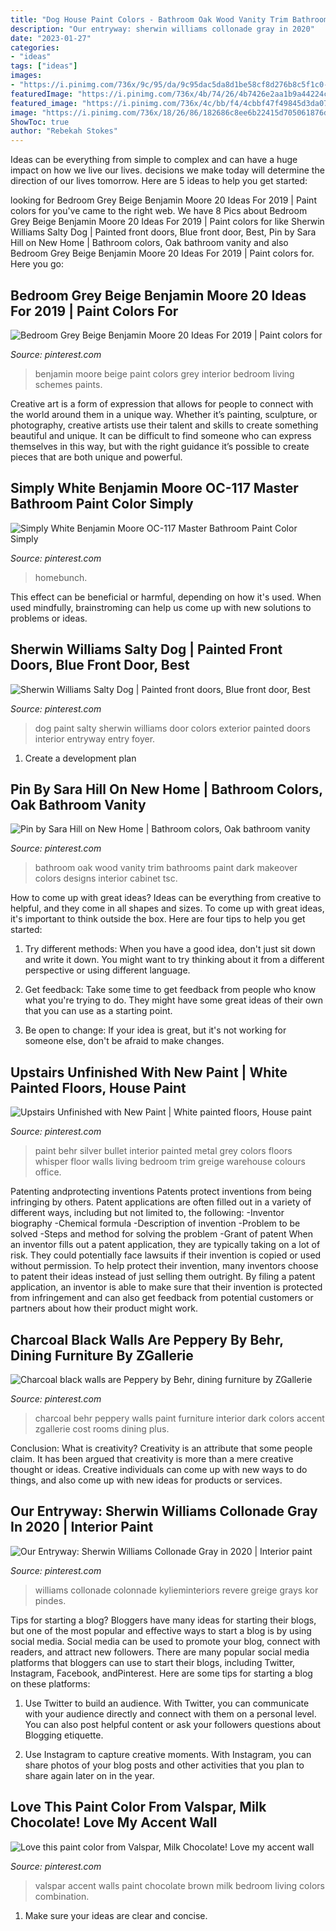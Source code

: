```yaml
---
title: "Dog House Paint Colors - Bathroom Oak Wood Vanity Trim Bathrooms Paint Dark Makeover Colors Designs Interior Cabinet Tsc"
description: "Our entryway: sherwin williams collonade gray in 2020"
date: "2023-01-27"
categories:
- "ideas"
tags: ["ideas"]
images:
- "https://i.pinimg.com/736x/9c/95/da/9c95dac5da8d1be58cf8d276b8c5f1c0--charcoal-black-black-white.jpg"
featuredImage: "https://i.pinimg.com/736x/4b/74/26/4b7426e2aa1b9a44224cb4289894a17f.jpg"
featured_image: "https://i.pinimg.com/736x/4c/bb/f4/4cbbf47f49845d3da07ba72b1c69dd81.jpg"
image: "https://i.pinimg.com/736x/18/26/86/182686c8ee6b22415d705061876d6914.jpg"
ShowToc: true
author: "Rebekah Stokes"
---
```



Ideas can be everything from simple to complex and can have a huge impact on how we live our lives. decisions we make today will determine the direction of our lives tomorrow. Here are 5 ideas to help you get started:

	

		
looking for Bedroom Grey Beige Benjamin Moore 20 Ideas For 2019 | Paint colors for you've came to the right web. We have 8 Pics about Bedroom Grey Beige Benjamin Moore 20 Ideas For 2019 | Paint colors for like Sherwin Williams Salty Dog | Painted front doors, Blue front door, Best, Pin by Sara Hill on New Home | Bathroom colors, Oak bathroom vanity and also Bedroom Grey Beige Benjamin Moore 20 Ideas For 2019 | Paint colors for. Here you go:
		
    
## Bedroom Grey Beige Benjamin Moore 20 Ideas For 2019 | Paint Colors For

<img loading=lazy src="https://i.pinimg.com/736x/4b/74/26/4b7426e2aa1b9a44224cb4289894a17f.jpg" onerror="this.onerror=null;this.src='https://tse4.mm.bing.net/th?id=OIP._OPbd13NOFUrGQDUAKfRtgAAAA&amp;pid=15.1';" alt="Bedroom Grey Beige Benjamin Moore 20 Ideas For 2019 | Paint colors for">

_Source: pinterest.com_

>benjamin moore beige paint colors grey interior bedroom living schemes paints. 

	

Creative art is a form of expression that allows for people to connect with the world around them in a unique way. Whether it’s painting, sculpture, or photography, creative artists use their talent and skills to create something beautiful and unique. It can be difficult to find someone who can express themselves in this way, but with the right guidance it’s possible to create pieces that are both unique and powerful.

    
## Simply White Benjamin Moore OC-117 Master Bathroom Paint Color Simply

<img loading=lazy src="https://i.pinimg.com/736x/7e/b4/5d/7eb45d37c58244d53d7ffbe375893cfd.jpg" onerror="this.onerror=null;this.src='https://tse2.mm.bing.net/th?id=OIP.Vc74pV_Q6mEouHri3kyYtgHaLH&amp;pid=15.1';" alt="Simply White Benjamin Moore OC-117 Master Bathroom Paint Color Simply">

_Source: pinterest.com_

>homebunch. 

	

This effect can be beneficial or harmful, depending on how it's used. When used mindfully, brainstroming can help us come up with new solutions to problems or ideas.

    
## Sherwin Williams Salty Dog | Painted Front Doors, Blue Front Door, Best

<img loading=lazy src="https://i.pinimg.com/736x/f8/66/77/f866770eb51376907c53cd35b041708d.jpg" onerror="this.onerror=null;this.src='https://tse2.mm.bing.net/th?id=OIP.83he1dcsAlJh5IqplD2TPgHaJ3&amp;pid=15.1';" alt="Sherwin Williams Salty Dog | Painted front doors, Blue front door, Best">

_Source: pinterest.com_

>dog paint salty sherwin williams door colors exterior painted doors interior entryway entry foyer. 

	

1. Create a development plan 

    
## Pin By Sara Hill On New Home | Bathroom Colors, Oak Bathroom Vanity

<img loading=lazy src="https://i.pinimg.com/736x/4c/bb/f4/4cbbf47f49845d3da07ba72b1c69dd81.jpg" onerror="this.onerror=null;this.src='https://tse4.mm.bing.net/th?id=OIP.y7QWLEKlc6GnOMr6nH-lPwHaJ4&amp;pid=15.1';" alt="Pin by Sara Hill on New Home | Bathroom colors, Oak bathroom vanity">

_Source: pinterest.com_

>bathroom oak wood vanity trim bathrooms paint dark makeover colors designs interior cabinet tsc. 

	

How to come up with great ideas?
Ideas can be everything from creative to helpful, and they come in all shapes and sizes. To come up with great ideas, it's important to think outside the box. Here are four tips to help you get started:
1. Try different methods: When you have a good idea, don't just sit down and write it down. You might want to try thinking about it from a different perspective or using different language.

2. Get feedback: Take some time to get feedback from people who know what you're trying to do. They might have some great ideas of their own that you can use as a starting point.

3. Be open to change: If your idea is great, but it's not working for someone else, don't be afraid to make changes.

    
## Upstairs Unfinished With New Paint | White Painted Floors, House Paint

<img loading=lazy src="https://i.pinimg.com/736x/18/26/86/182686c8ee6b22415d705061876d6914.jpg" onerror="this.onerror=null;this.src='https://tse3.mm.bing.net/th?id=OIP.c52BNrm-T1XtCsV3IfgGwAHaJ3&amp;pid=15.1';" alt="Upstairs Unfinished with New Paint | White painted floors, House paint">

_Source: pinterest.com_

>paint behr silver bullet interior painted metal grey colors floors whisper floor walls living bedroom trim greige warehouse colours office. 

	

Patenting andprotecting inventions
Patents protect inventions from being infringing by others. Patent applications are often filled out in a variety of different ways, including but not limited to, the following: 
-Inventor biography 
-Chemical formula 
-Description of invention 
-Problem to be solved 
-Steps and method for solving the problem 
-Grant of patent 
When an inventor fills out a patent application, they are typically taking on a lot of risk. They could potentially face lawsuits if their invention is copied or used without permission. To help protect their invention, many inventors choose to patent their ideas instead of just selling them outright. By filing a patent application, an inventor is able to make sure that their invention is protected from infringement and can also get feedback from potential customers or partners about how their product might work.

    
## Charcoal Black Walls Are Peppery By Behr, Dining Furniture By ZGallerie

<img loading=lazy src="https://i.pinimg.com/736x/9c/95/da/9c95dac5da8d1be58cf8d276b8c5f1c0--charcoal-black-black-white.jpg" onerror="this.onerror=null;this.src='https://tse2.mm.bing.net/th?id=OIP.OZUKCSKzz-yxSQdRTnnCRgC7FN&amp;pid=15.1';" alt="Charcoal black walls are Peppery by Behr, dining furniture by ZGallerie">

_Source: pinterest.com_

>charcoal behr peppery walls paint furniture interior dark colors accent zgallerie cost rooms dining plus. 

	

Conclusion: What is creativity?
Creativity is an attribute that some people claim. It has been argued that creativity is more than a mere creative thought or ideas. Creative individuals can come up with new ways to do things, and also come up with new ideas for products or services.

    
## Our Entryway: Sherwin Williams Collonade Gray In 2020 | Interior Paint

<img loading=lazy src="https://i.pinimg.com/736x/3e/dc/cd/3edccdd2fc44d8629959d1da7f5ee633.jpg" onerror="this.onerror=null;this.src='https://tse2.mm.bing.net/th?id=OIP.TALFx8A8006sRW_TGkUHVQHaJ4&amp;pid=15.1';" alt="Our Entryway: Sherwin Williams Collonade Gray in 2020 | Interior paint">

_Source: pinterest.com_

>williams collonade colonnade kylieminteriors revere greige grays kor pindes. 

	

Tips for starting a blog?
Bloggers have many ideas for starting their blogs, but one of the most popular and effective ways to start a blog is by using social media. Social media can be used to promote your blog, connect with readers, and attract new followers. There are many popular social media platforms that bloggers can use to start their blogs, including Twitter, Instagram, Facebook, andPinterest. Here are some tips for starting a blog on these platforms:
1. Use Twitter to build an audience. With Twitter, you can communicate with your audience directly and connect with them on a personal level. You can also post helpful content or ask your followers questions about Blogging etiquette.

2. Use Instagram to capture creative moments. With Instagram, you can share photos of your blog posts and other activities that you plan to share again later on in the year.

    
## Love This Paint Color From Valspar, Milk Chocolate! Love My Accent Wall

<img loading=lazy src="https://i.pinimg.com/736x/07/f4/a7/07f4a7f185ec85a0fae45a9621c6e8bb--valspar-accent-walls.jpg" onerror="this.onerror=null;this.src='https://tse2.mm.bing.net/th?id=OIP.HqofHytKJNddXbYk6gE9EQHaJ6&amp;pid=15.1';" alt="Love this paint color from Valspar, Milk Chocolate! Love my accent wall">

_Source: pinterest.com_

>valspar accent walls paint chocolate brown milk bedroom living colors combination. 

	

1. Make sure your ideas are clear and concise.

